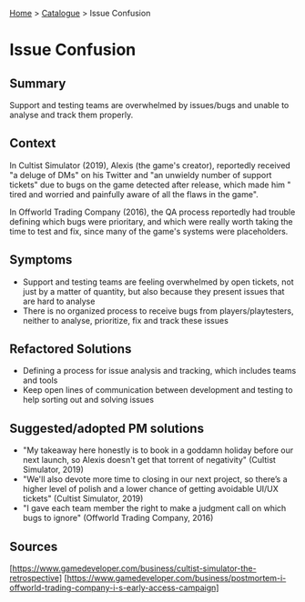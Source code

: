 [Home](../README.md) > [Catalogue](/games-catalogue/Antipatterns_catalogue_games.md) > Issue Confusion

# Issue Confusion

## Summary
Support and testing teams are overwhelmed by issues/bugs and unable to analyse and track them properly.

## Context
In Cultist Simulator (2019), Alexis (the game's creator), reportedly received "a deluge of DMs" on his Twitter and "an unwieldy number of support tickets" due to bugs on the game detected after release, which made him " tired and worried and painfully aware of all the flaws in the game". 

In Offworld Trading Company (2016), the QA process reportedly had trouble defining which bugs were prioritary, and which were really worth taking the time to test and fix, since many of the game's systems were placeholders.

## Symptoms
- Support and testing teams are feeling overwhelmed by open tickets, not just by a matter of quantity, but also because they present issues that are hard to analyse
- There is no organized process to receive bugs from players/playtesters, neither to analyse, prioritize, fix and track these issues

## Refactored Solutions
- Defining a process for issue analysis and tracking, which includes teams and tools
- Keep open lines of communication between development and testing to help sorting out and solving issues

## Suggested/adopted PM solutions
- "My takeaway here honestly is to book in a goddamn holiday before our next launch, so Alexis doesn't get that torrent of negativity" (Cultist Simulator, 2019)
- "We'll also devote more time to closing in our next project, so there’s a higher level of polish and a lower chance of getting avoidable UI/UX tickets" (Cultist Simulator, 2019)
- "I gave each team member the right to make a judgment call on which bugs to ignore" (Offworld Trading Company, 2016)

## Sources
[https://www.gamedeveloper.com/business/cultist-simulator-the-retrospective]
[https://www.gamedeveloper.com/business/postmortem-i-offworld-trading-company-i-s-early-access-campaign]
